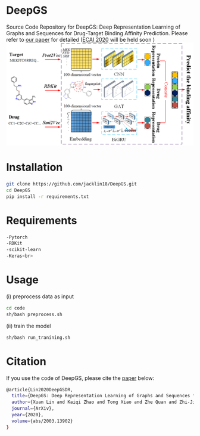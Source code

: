 <h1>DeepGS</h1>

Source Code Repository for DeepGS: Deep Representation Learning of Graphs and Sequences for Drug-Target Binding Affinity Prediction. Please refer to [our paper](https://arxiv.org/pdf/2003.13902.pdf) for detailed ([ECAI 2020](http://ecai2020.eu/) will be held soon )
<img src="figure1.png" alt="The framework of DeepGS" />

<h1>Installation</h1>

```bash
git clone https://github.com/jacklin18/DeepGS.git  
cd DeepGS  
pip install -r requirements.txt
```

<h1>Requirements</h1>

```bash
-Pytorch
-RDKit
-scikit-learn
-Keras<br>
```

<h1>Usage</h1>
(i) preprocess data as input

```bash
cd code
sh/bash preprocess.sh
```

(ii) train the model

```bash
sh/bash run_tranining.sh
```

<h1>Citation</h1>

If you use the code of DeepGS, please cite the [paper](https://arxiv.org/abs/2003.13902) below:

```bash
@article{Lin2020DeepGSDR,
  title={DeepGS: Deep Representation Learning of Graphs and Sequences for Drug-Target Binding Affinity Prediction},
  author={Xuan Lin and Kaiqi Zhao and Tong Xiao and Zhe Quan and Zhi-Jie Wang and Philip S. Yu},
  journal={ArXiv},
  year={2020},
  volume={abs/2003.13902}
}
```
